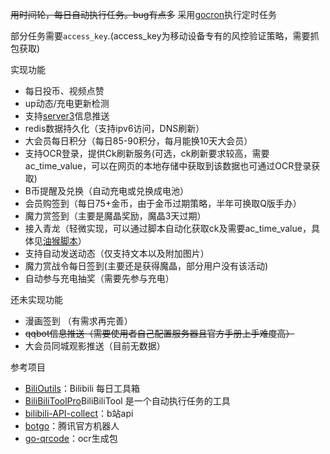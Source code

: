 ~~用时间轮，每日自动执行任务。bug有点多~~
采用[gocron](https://github.com/go-co-op/gocron)执行定时任务

部分任务需要`access_key`.(access_key为移动设备专有的风控验证策略，需要抓包获取)

实现功能
- 每日投币、视频点赞
- up动态/充电更新检测
- 支持[server3](https://sc3.ft07.com/)信息推送
- redis数据持久化（支持ipv6访问，DNS刷新）
- 大会员每日积分（每日85-90积分，每月能换10天大会员）
- 支持OCR登录，提供Ck刷新服务(可选，ck刷新要求较高，需要ac_time_value，可以在网页的本地存储中获取到该数据也可通过OCR登录获取)
- B币提醒及兑换（自动充电或兑换成电池）
- 会员购签到（每日75+金币，由于金币过期策略，半年可换取Q版手办）
- 魔力赏签到（主要是魔晶奖励，魔晶3天过期）
- 接入青龙（轻微实现，可以通过脚本自动化获取ck及需要ac_time_value，具体见[油猴脚本](https://greasyfork.org/zh-CN/scripts/526111-%E8%87%AA%E5%8A%A8%E8%8E%B7%E5%8F%96ck%E5%B9%B6%E4%B8%8A%E4%BC%A0ql)）
- 支持自动发送动态（仅支持文本以及附加图片）
- 魔力赏战令每日签到(主要还是获得魔晶，部分用户没有该活动)
- 自动参与充电抽奖（需要先参与充电）

还未实现功能
- 漫画签到 （有需求再完善） 
- ~~qqbot信息推送（需要使用者自己配置服务器且官方手册上手难度高）~~
- 大会员同城观影推送（目前无数据）


参考项目
- [BiliOutils](https://github.com/catlair/BiliOutils)：Bilibili 每日工具箱
- [BiliBiliToolPro](https://github.com/RayWangQvQ/BiliBiliToolPro)BiliBiliTool 是一个自动执行任务的工具
- [bilibili-API-collect](https://github.com/SocialSisterYi/bilibili-API-collect)：b站api
- [botgo](https://github.com/tencent-connect/botgo?tab=readme-ov-file)：腾讯官方机器人
- [go-qrcode](https://github.com/skip2/go-qrcode?tab=readme-ov-file)：ocr生成包


